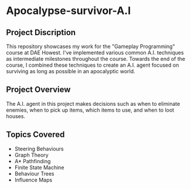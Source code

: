 # Apocalypse-survivor-A.I

## Project Discription
This repository showcases my work for the "Gameplay Programming" course at DAE Howest. 
I've implemented various common A.I. techniques as intermediate milestones throughout the course. 
Towards the end of the course, I combined these techniques to create an A.I. agent focused on surviving as long as possible in an apocalyptic world.

## Project Overview
The A.I. agent in this project makes decisions such as when to eliminate enemies, when to pick up items, which items to use, and when to loot houses. 

## Topics Covered
- Steering Behaviours
- Graph Theory
- A* Pathfinding
- Finite State Machine
- Behaviour Trees
- Influence Maps
